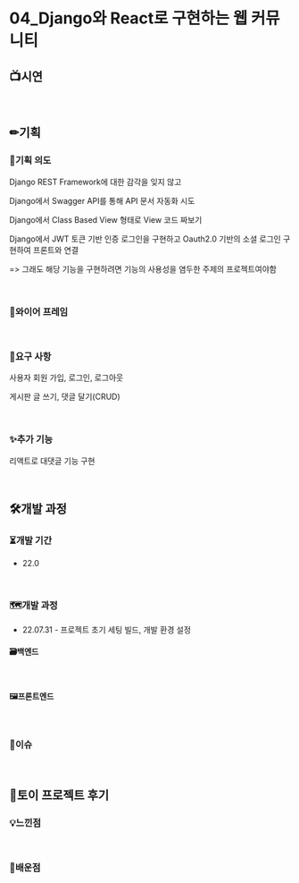 # 04_Django와 React로 구현하는 웹 커뮤니티

## 📺시연

<br>

## ✏기획

### 🎯기획 의도

Django REST Framework에 대한 감각을 잊지 않고

Django에서 Swagger API를 통해 API 문서 자동화 시도

Django에서 Class Based View 형태로 View 코드 짜보기

Django에서 JWT 토큰 기반 인증 로그인을 구현하고 Oauth2.0 기반의 소셜 로그인 구현하여 프론트와 연결

=> 그래도 해당 기능을 구현하려면 기능의 사용성을 염두한 주제의 프로젝트여야함 

<br>

### 🎨와이어 프레임

<br>

### 📑요구 사항

사용자 회원 가입, 로그인, 로그아웃

게시판 글 쓰기, 댓글 달기(CRUD)

<br>

### ✨추가 기능

리액트로 대댓글 기능 구현

<br>

## 🛠개발 과정

### ⏳개발 기간

- 22.0

<br>

### 🗺개발 과정

- 22.07.31 - 프로젝트 초기 세팅 빌드, 개발 환경 설정

#### 🗃백엔드

<br>

#### 🖼프론트엔드

<br>

### 🧨이슈

<br>

## 🤔토이 프로젝트 후기

### 💡느낀점

<br>

### 🧠배운점

<br>